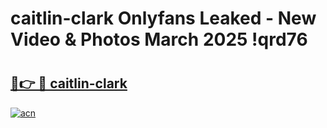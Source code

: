 # caitlin-clark Onlyfans Leaked - New Video & Photos March 2025 !qrd76

# <h2><a href="https://2yu06n.iuczelnia.edu.pl?title=caitlin-clark&ref=qrd76">🔗👉 🔴 caitlin-clark</a></h2>

[![acn](https://github.com/user-attachments/assets/0f9c940e-d8b0-45ae-aac7-cd30a18b3e1c)](https://2yu06n.iuczelnia.edu.pl?title=caitlin-clark&ref=qrd76)

